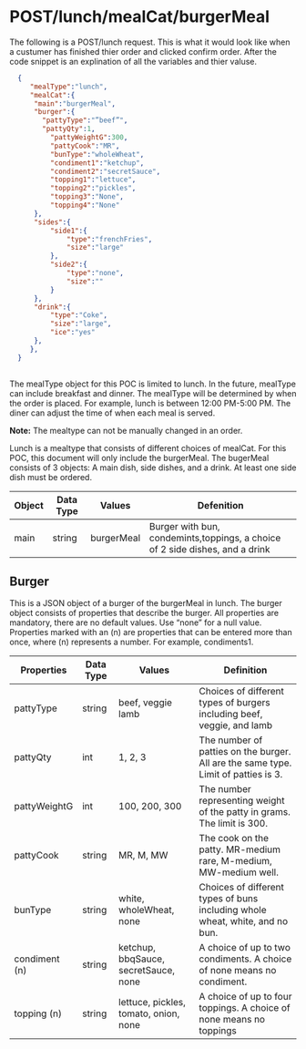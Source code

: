 # POST/lunch/mealCat/burgerMeal

The following is a POST/lunch request. 
This is what it would look like when a custumer has finished thier order and clicked confirm order.
After the code snippet is an explination of all the variables and thier valuse.


``` JSON
  {
     "mealType":"lunch",
     "mealCat":{
  	  "main":"burgerMeal",
  	  "burger":{
        "pattyType":"”beef”",
        "pattyQty":1,
     	  "pattyWeightG":300,
     	  "pattyCook":"MR",
     	  "bunType":"wholeWheat",
     	  "condiment1":"ketchup",
     	  "condiment2":"secretSauce",
     	  "topping1":"lettuce",
     	  "topping2":"pickles",
     	  "topping3":"None",
     	  "topping4":"None"
  	  },
  	  "sides":{
     	  "side1":{
        	  "type":"frenchFries",
        	  "size":"large"
     	  },
     	  "side2":{
        	  "type":"none",
        	  "size":""
     	  }
  	  },
  	  "drink":{
     	  "type":"Coke",
     	  "size":"large",
     	  "ice":"yes"
  	  },
     },
  }
  
```


The mealType object for this POC is limited to lunch. In the future, mealType can include breakfast and dinner. 
The mealType will be determined by when the order is placed. For example, lunch is between 12:00 PM-5:00 PM. 
The diner can adjust the time of when each meal is served. 

**Note:** The mealtype can not be manually changed in an order.

Lunch is a mealtype that consists of different choices of mealCat. 
For this POC, this document will only include the burgerMeal. 
The bugerMeal consists of 3 objects: A main dish, side dishes, and a drink.
At least one side dish must be ordered.

| Object        | Data Type     | Values     | Defenition    |
| ------------- | ------------- | ---------- | ------------- |
| main          | string        | burgerMeal |Burger with bun, condemints,toppings, a choice of 2 side dishes, and a drink |

## Burger

This is a JSON object of a burger of the burgerMeal in lunch. 
The burger object consists of properties that describe the burger. 
All properties are mandatory, there are no default values.
Use “none” for a null value.
Properties marked with an (n) are properties that can be entered more than once, where (n) represents a number. For example, condiments1. 

| Properties    	| Data Type 	| Values                                	| Definition                                                                          	|
|---------------	|-----------	|---------------------------------------	|-------------------------------------------------------------------------------------	|
| pattyType     	| string    	| beef, veggie lamb                     	| Choices of different types of burgers including beef, veggie, and lamb              	|
| pattyQty      	| int       	| 1, 2, 3                               	| The number of patties on the burger. All are the same type. Limit of patties is 3.  	|
| pattyWeightG  	| int       	| 100, 200, 300                         	| The number representing weight of the patty in grams. The limit is 300.             	|
| pattyCook     	| string    	| MR, M, MW                             	| The cook on the patty. MR-medium rare, M-medium, MW-medium well.                    	|
| bunType       	| string    	| white, wholeWheat, none               	| Choices of different types of buns including whole wheat, white, and no bun.        	|
| condiment (n) 	| string    	| ketchup, bbqSauce, secretSauce, none  	| A choice of up to two condiments. A choice of none means no condiment.              	|
| topping (n)   	| string    	| lettuce, pickles, tomato, onion, none 	| A choice of up to four toppings. A choice of none means no toppings                 	|
